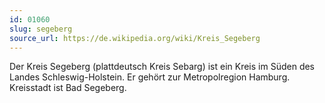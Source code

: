 ```yaml
---
id: 01060
slug: segeberg
source_url: https://de.wikipedia.org/wiki/Kreis_Segeberg
---
```


Der Kreis Segeberg (plattdeutsch Kreis Sebarg) ist ein Kreis im Süden des Landes Schleswig-Holstein. Er gehört zur Metropolregion Hamburg. Kreisstadt ist Bad Segeberg.
